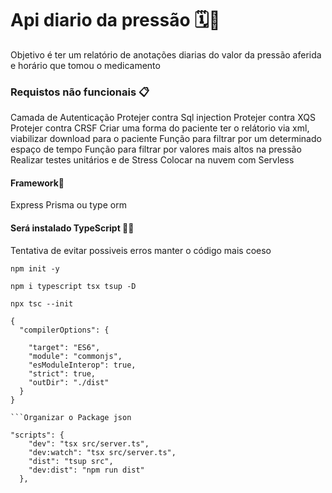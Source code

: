 # Api diario da pressão 🗓️💊
Objetivo é ter um relatório de anotações diarias do valor da pressão aferida e horário que tomou o 
medicamento

### Requistos não funcionais 📋
Camada de Autenticação 
Protejer contra Sql injection 
Protejer contra XQS
Protejer contra CRSF
Criar uma forma do paciente ter o relátorio via xml, viabilizar download para o paciente
Função para filtrar por um determinado espaço de tempo
Função para filtrar por valores mais altos na pressão
Realizar testes unitários e de Stress
Colocar na nuvem com Servless

#### Framework🥊
Express
Prisma ou type orm


#### Será instalado TypeScript 🏋️‍♂️
Tentativa de evitar possiveis erros 
manter o código mais coeso

```Comandos para instalar
npm init -y

npm i typescript tsx tsup -D

npx tsc --init
```

```Organizar o TS Config
{
  "compilerOptions": {
  
    "target": "ES6",                                  
    "module": "commonjs",                               
    "esModuleInterop": true,                            
    "strict": true,   
    "outDir": "./dist"                                   
  }
}

```Organizar o Package json

"scripts": {
    "dev": "tsx src/server.ts",
    "dev:watch": "tsx src/server.ts",
    "dist": "tsup src",
    "dev:dist": "npm run dist"
  },

```